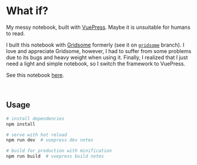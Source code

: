 # What if?

My messy notebook, built with [VuePress](https://vuepress.vuejs.org/). Maybe it is unsuitable for humans to read.

I built this notebook with [Gridsome](https://gridsome.org/) formerly (see it on [`gridsome`](https://github.com/Renovamen/what-if/tree/gridsome) branch). I love and appreciate Gridsome, however, I had to suffer from some problems due to its bugs and heavy weight when using it. Finally, I realized that I just need a light and simple notebook, so I switch the framework to VuePress.

See this notebook [here](https://notebook.renovamen.ink/).

&nbsp;
## Usage

```bash
# install dependencies
npm install

# serve with hot reload
npm run dev  # vuepress dev notes

# build for production with minification
npm run build  # vuepress build notes
```